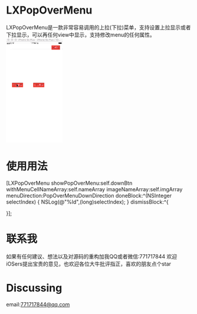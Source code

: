# LXPopOverMenu
LXPopOverMenu是一款非常容易调用的上拉(下拉)菜单，支持设置上拉显示或者下拉显示，可以再任何view中显示，支持修改menu的任何属性。
![img](https://github.com/NiceForMe/LXPopOverMenu/blob/master/LXPopOverMenu/menu.gif)
# 使用用法     
 [LXPopOverMenu showPopOverMenu:self.downBtn withMenuCellNameArray:self.nameArray imageNameArray:self.imgArray menuDirection:PopOverMenuDownDirection doneBlock:^(NSInteger selectIndex) {
        NSLog(@"%ld",(long)selectIndex);
    } dismissBlock:^{
        
  }];
# 联系我
如果有任何建议、想法以及对源码的重构加我QQ或者微信:771717844
欢迎iOSers提出宝贵的意见，也欢迎各位大牛批评指正，喜欢的朋友点个star
# Discussing
email:771717844@qq.com

